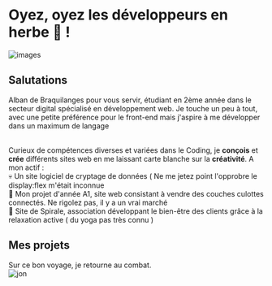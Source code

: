 # Oyez, oyez les développeurs en herbe 🤴 ! 

![images](https://user-images.githubusercontent.com/75830815/190201186-494adac2-536a-4d26-acb7-0832462e8922.jpg)

## Salutations
Alban de Braquilanges pour vous servir, étudiant en 2ème année dans le secteur digital spécialisé en développement web. Je touche un peu à tout, avec une petite préférence pour le front-end mais j'aspire à me développer dans un maximum de langage<br><br>

Curieux de compétences diverses et variées dans le Coding, je **conçois** et **crée** différents sites web en me laissant carte blanche sur la **créativité**.
A mon actif :<br>
 💀 Un site logiciel de cryptage de données ( Ne me jetez point l'opprobre le display:flex m'était inconnue <br>
 👼 Mon projet d'année A1, site web consistant à vendre des couches culottes connectés. Ne rigolez pas, il y a un vrai marché<br>
 💆 Site de Spirale, association développant le bien-être des clients grâce à la relaxation active ( du yoga pas très connu )<br>
 
## Mes projets

Sur ce bon voyage, je retourne au combat. <br>
![jon](https://user-images.githubusercontent.com/75830815/189872788-9e536bfe-919e-4ce2-a0bf-b767f1c1f581.gif)















<!--
**albanledev/albanledev** is a ✨ _special_ ✨ repository because its `README.md` (this file) appears on your GitHub profile.

Here are some ideas to get you started:

- 🔭 I’m currently working on ...
- 🌱 I’m currently learning ...
- 👯 I’m looking to collaborate on ...
- 🤔 I’m looking for help with ...
- 💬 Ask me about ...
- 📫 How to reach me: ...
- 😄 Pronouns: ...
- ⚡ Fun fact: ...
-->
